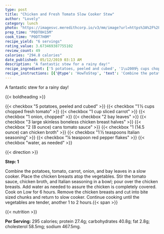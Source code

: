 ```yaml
---
type: post
title: "Chicken and Fresh Tomato Slow Cooker Stew"
author: "Lovely"
category: lunch
photo: "https://imagesvc.meredithcorp.io/v3/mm/image?url=https%3A%2F%2Fimages.media-allrecipes.com%2Fuserphotos%2F683043.jpg"
prep_time: "P0DT0H15M"
cook_time: "P0DT7H0M"
recipe_yield: "6 servings"
rating_value: 3.673469387755102
review_count: 49
calories: "294.8 calories"
date_published: 05/12/2019 03:13 AM
description: "A fantastic stew for a rainy day!"
recipe_ingredient: ['5 potatoes, peeled and cubed', '1\u2009½ cups chopped fresh tomato', '1 cup sliced carrot', '1 onion, chopped', '2 bay leaves', '3 large skinless boneless chicken breast halves', '2 (8 ounce) cans tomato sauce', '1 (14.5 ounce) can chicken broth', '1\u2009½ teaspoons Italian seasoning', '¼ teaspoon red pepper flakes', 'water, as needed']
recipe_instructions: [{'@type': 'HowToStep', 'text': 'Combine the potatoes, tomato, carrot, onion, and bay leaves in a slow cooker. Place the chicken breasts atop the vegetables. Stir the tomato sauce, chicken broth, and Italian seasoning in a bowl; pour over the chicken breasts. Add water as needed to assure the chicken is completely covered. Cook on Low for 6 hours. Remove the chicken breasts and cut into bite sized chunks and return to slow cooker. Continue cooking until the vegetables are tender, another 1 to 2 hours.\n'}]
---
```


A fantastic stew for a rainy day! 

{{< boldheading >}}

{{< checkbox "5  potatoes, peeled and cubed" >}}
{{< checkbox "1 ½ cups chopped fresh tomato" >}}
{{< checkbox "1 cup sliced carrot" >}}
{{< checkbox "1  onion, chopped" >}}
{{< checkbox "2  bay leaves" >}}
{{< checkbox "3 large skinless boneless chicken breast halves" >}}
{{< checkbox "2 (8 ounce) cans tomato sauce" >}}
{{< checkbox "1 (14.5 ounce) can chicken broth" >}}
{{< checkbox "1 ½ teaspoons Italian seasoning" >}}
{{< checkbox "¼ teaspoon red pepper flakes" >}}
{{< checkbox "water, as needed" >}}


{{< direction >}}

**Step: 1**

Combine the potatoes, tomato, carrot, onion, and bay leaves in a slow cooker. Place the chicken breasts atop the vegetables. Stir the tomato sauce, chicken broth, and Italian seasoning in a bowl; pour over the chicken breasts. Add water as needed to assure the chicken is completely covered. Cook on Low for 6 hours. Remove the chicken breasts and cut into bite sized chunks and return to slow cooker. Continue cooking until the vegetables are tender, another 1 to 2 hours.{{< span >}}

{{< nutrition >}}

**Per Serving:** 295 calories; protein 27.4g; carbohydrates 40.8g; fat 2.8g; cholesterol 58.5mg; sodium 467.5mg.